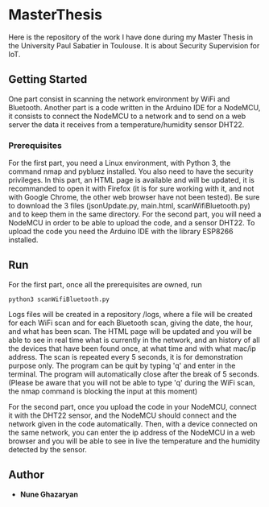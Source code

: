 # MasterThesis
Here is the repository of the work I have done during my Master Thesis in the University Paul Sabatier in Toulouse. It is about Security Supervision for IoT.

## Getting Started
One part consist in scanning the network environment by WiFi and Bluetooth.
Another part is a code written in the Arduino IDE for a NodeMCU, it consists to connect the NodeMCU to a network and to send on a web server the data it receives from a temperature/humidity sensor DHT22.

### Prerequisites
For the first part, you need a Linux environment, with Python 3, the command nmap and pybluez installed. You also need to have the security privileges. In this part, an HTML page is available and will be updated, it is recommanded to open it with Firefox (it is for sure working with it, and not with Google Chrome, the other web browser have not been tested). Be sure to download the 3 files (jsonUpdate.py, main.html, scanWifiBluetooth.py) and to keep them in the same directory.
For the second part, you will need a NodeMCU in order to be able to upload the code, and a sensor DHT22. To upload the code you need the Arduino IDE with the library ESP8266 installed.

## Run
For the first part, once all the prerequisites are owned, run

```
python3 scanWifiBluetooth.py
```

Logs files will be created in a repository /logs, where a file will be created for each WiFi scan and for each Bluetooth scan, giving the date, the hour, and what has been scan. The HTML page will be updated and you will be able to see in real time what is currently in the network, and an history of all the devices that have been found once, at what time and with what mac/ip address. The scan is repeated every 5 seconds, it is for demonstration purpose only. The program can be quit by typing 'q' and enter in the terminal. The program will automatically close after the break of 5 seconds. (Please be aware that you will not be able to type 'q' during the WiFi scan, the nmap command is blocking the input at this moment)


For the second part, once you upload the code in your NodeMCU, connect it with the DHT22 sensor, and the NodeMCU should connect and the network given in the code automatically. Then, with a device connected on the same network, you can enter the ip address of the NodeMCU in a web browser and you will be able to see in live the temperature and the humidity detected by the sensor.

## Author
* **Nune Ghazaryan**
